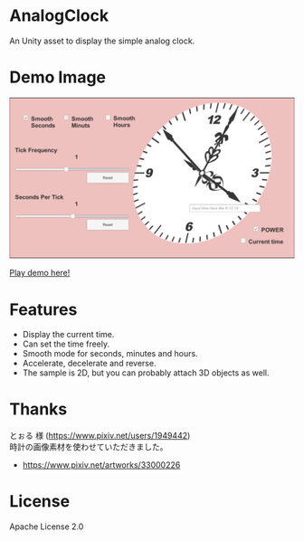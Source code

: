 # AnalogClock
An Unity asset to display the simple analog clock.

# Demo Image
![readme_demo.png](readme_demo.png)

[Play demo here!](https://t-tukumo.github.io/AnalogClock/WebGLDemo/index.html "Demo")

# Features
- Display the current time.
- Can set the time freely.
- Smooth mode for seconds, minutes and hours.
- Accelerate, decelerate and reverse.
- The sample is 2D, but you can probably attach 3D objects as well.

# Thanks

とぉる 様 (https://www.pixiv.net/users/1949442)  
時計の画像素材を使わせていただきました。
- https://www.pixiv.net/artworks/33000226

# License
Apache License 2.0
